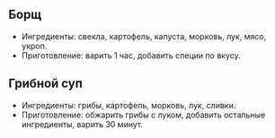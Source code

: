 ## Борщ
- Ингредиенты: свекла, картофель, капуста, морковь, лук, мясо, укроп.
- Приготовление: варить 1 час, добавить специи по вкусу.


## Грибной суп
- Ингредиенты: грибы, картофель, морковь, лук, сливки.
- Приготовление: обжарить грибы с луком, добавить остальные ингредиенты, варить 30 минут.
